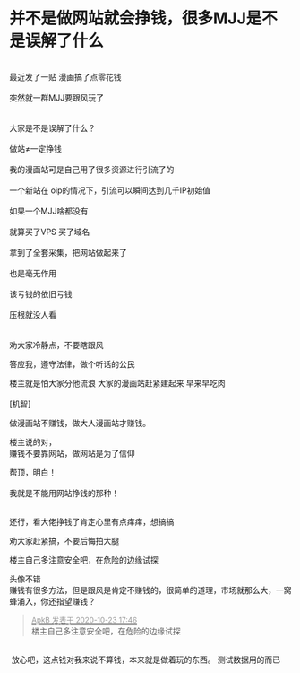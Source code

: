 # 并不是做网站就会挣钱，很多MJJ是不是误解了什么


<br />
最近发了一贴 漫画搞了点零花钱<br />
<br />
突然就一群MJJ要跟风玩了<br />
<br />
<br />
大家是不是误解了什么？<br />
<br />
做站≠一定挣钱<br />
<br />
我的漫画站可是自己用了很多资源进行引流了的<br />
<br />
一个新站在 oip的情况下，引流可以瞬间达到几千IP初始值<br />
<br />
如果一个MJJ啥都没有<br />
<br />
就算买了VPS 买了域名<br />
<br />
拿到了全套采集，把网站做起来了<br />
<br />
也是毫无作用<br />
<br />
该亏钱的依旧亏钱<br />
<br />
压根就没人看<br />
<br />
<br />
劝大家冷静点，不要瞎跟风

答应我，遵守法律，做个听话的公民

楼主就是怕大家分他流浪 大家的漫画站赶紧建起来 早来早吃肉<br />
<br />
[机智]<br />
<img id="aimg_vY286" onclick="zoom(this, this.src, 0, 0, 0)" class="zoom" src="https://i.w3tt.com/images/o1YZv.png" onmouseover="img_onmouseoverfunc(this)" onload="thumbImg(this)" border="0" alt="" />

做漫画站不赚钱，做大人漫画站才赚钱。

楼主说的对，<br />
赚钱不要靠网站，做网站是为了信仰 

帮顶，明白！<br />
<br />
我就是不能用网站挣钱的那种！<br />
<br />
<img src="static/image/smiley/default/lol.gif" smilieid="12" border="0" alt="" /><img src="static/image/smiley/default/lol.gif" smilieid="12" border="0" alt="" /><img src="static/image/smiley/default/lol.gif" smilieid="12" border="0" alt="" />

还行，看大佬挣钱了肯定心里有点痒痒，想搞搞<img src="static/image/smiley/default/lol.gif" smilieid="12" border="0" alt="" />

劝大家赶紧搞，不要后悔拍大腿

楼主自己多注意安全吧，在危险的边缘试探 <img src="static/image/smiley/yct/008.gif" smilieid="39" border="0" alt="" />

头像不错<br />
赚钱有很多方法，但是跟风是肯定不赚钱的，很简单的道理，市场就那么大，一窝蜂涌入，你还指望赚钱？

<div class="quote"><blockquote><font size="2"><a href="https://www.hostloc.com/forum.php?mod=redirect&amp;goto=findpost&amp;pid=9342159&amp;ptid=757685" target="_blank"><font color="#999999">ApkB 发表于 2020-10-23 17:46</font></a></font><br />
楼主自己多注意安全吧，在危险的边缘试探</blockquote></div><br />
<img src="static/image/smiley/default/lol.gif" smilieid="12" border="0" alt="" /> 放心吧，这点钱对我来说不算钱，本来就是做着玩的东西。 测试数据用的而已&nbsp;&nbsp;
